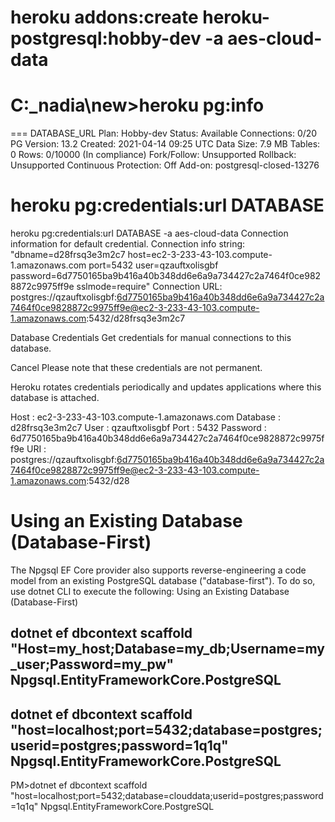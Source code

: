 # heroku addons:create heroku-postgresql:hobby-dev -a  aes-cloud-data

# C:\_nadia\new>heroku pg:info
=== DATABASE_URL
Plan:                  Hobby-dev
Status:                Available
Connections:           0/20
PG Version:            13.2
Created:               2021-04-14 09:25 UTC
Data Size:             7.9 MB
Tables:                0
Rows:                  0/10000 (In compliance)
Fork/Follow:           Unsupported
Rollback:              Unsupported
Continuous Protection: Off
Add-on:                postgresql-closed-13276

# heroku pg:credentials:url DATABASE

heroku pg:credentials:url DATABASE  -a  aes-cloud-data
Connection information for default credential.
Connection info string:
   "dbname=d28frsq3e3m2c7 host=ec2-3-233-43-103.compute-1.amazonaws.com port=5432 user=qzauftxolisgbf password=6d7750165ba9b416a40b348dd6e6a9a734427c2a7464f0ce9828872c9975ff9e sslmode=require"
Connection URL:
   postgres://qzauftxolisgbf:6d7750165ba9b416a40b348dd6e6a9a734427c2a7464f0ce9828872c9975ff9e@ec2-3-233-43-103.compute-1.amazonaws.com:5432/d28frsq3e3m2c7
   
   
  Database Credentials
Get credentials for manual connections to this database.

Cancel
Please note that these credentials are not permanent.

Heroku rotates credentials periodically and updates applications where this database is attached.

Host : ec2-3-233-43-103.compute-1.amazonaws.com
Database : d28frsq3e3m2c7
User : qzauftxolisgbf
Port : 5432
Password : 6d7750165ba9b416a40b348dd6e6a9a734427c2a7464f0ce9828872c9975ff9e
URI : postgres://qzauftxolisgbf:6d7750165ba9b416a40b348dd6e6a9a734427c2a7464f0ce9828872c9975ff9e@ec2-3-233-43-103.compute-1.amazonaws.com:5432/d28



# Using an Existing Database (Database-First)
The Npgsql EF Core provider also supports reverse-engineering a code model from an existing PostgreSQL database ("database-first"). 
To do so, use dotnet CLI to execute the following:
Using an Existing Database (Database-First)
## dotnet ef dbcontext scaffold "Host=my_host;Database=my_db;Username=my_user;Password=my_pw" Npgsql.EntityFrameworkCore.PostgreSQL

## dotnet ef dbcontext scaffold "host=localhost;port=5432;database=postgres;userid=postgres;password=1q1q" Npgsql.EntityFrameworkCore.PostgreSQL

  PM>dotnet ef dbcontext scaffold "host=localhost;port=5432;database=clouddata;userid=postgres;password=1q1q" Npgsql.EntityFrameworkCore.PostgreSQL
